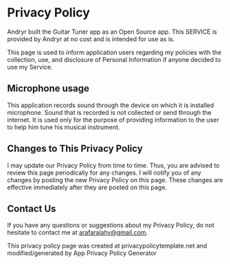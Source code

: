 # Privacy Policy

Andryr built the Guitar Tuner app as an Open Source app. This SERVICE is provided by Andryr at no cost and is intended for use as is.

This page is used to inform application users regarding my policies with the collection, use, and disclosure of Personal Information if anyone decided to use my Service.

## Microphone usage

This application records sound through the device on which it is installed microphone. Sound that is recorded is not collected or send through the internet. It is used only for the purpose of providing information to the user to help him tune his musical instrument.

## Changes to This Privacy Policy

I may update our Privacy Policy from time to time. Thus, you are advised to review this page periodically for any changes. I will notify you of any changes by posting the new Privacy Policy on this page. These changes are effective immediately after they are posted on this page.

## Contact Us

If you have any questions or suggestions about my Privacy Policy, do not hesitate to contact me at arafaralahy@gmail.com.

This privacy policy page was created at privacypolicytemplate.net and modified/generated by App Privacy Policy Generator
